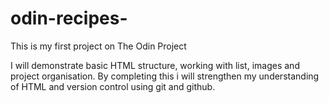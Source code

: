# odin-recipes-
This is my first project on The Odin Project

I will demonstrate basic HTML structure, working with list, images and project organisation. By completing this i will strengthen my understanding of HTML and version control using git and github.